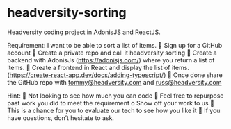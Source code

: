 # headversity-sorting
Headversity coding project in AdonisJS and ReactJS.


Requirement:
I want to be able to sort a list of items.
 Sign up for a GitHub account
 Create a private repo and call it headversity sorting
 Create a backend with AdonisJs (https://adonisjs.com/) where you return a list of items.
 Create a frontend in React and display the list of items.
(https://create-react-app.dev/docs/adding-typescript/)
 Once done share the GitHub repo with tommy@headversity.com and russ@headversity.com

Hint:
 Not looking to see how much you can code
 Feel free to repurpose past work you did to meet the requirement
o Show off your work to us
 This is a chance for you to evaluate our tech to see how you like it
 If you have questions, don’t hesitate to ask.